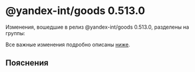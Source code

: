 # @yandex-int/goods 0.513.0

<!-- ЧЕЛОВЕЧЕСКОЕ ВСТУПЛЕНИЕ -->

Изменения, вошедшие в релиз @yandex-int/goods 0.513.0, разделены на группы:

Все важные изменения подробно описаны [ниже](#Пояснения).

## Пояснения

